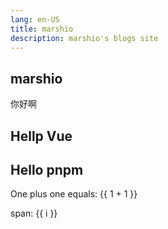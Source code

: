 ```yaml
---
lang: en-US
title: marshio
description: marshio's blogs site
---
```


## marshio

你好啊

## Hellp Vue

## Hello pnpm

One plus one equals: {{ 1 + 1 }}

<span v-for="i in 3"> span: {{ i }} </span>
